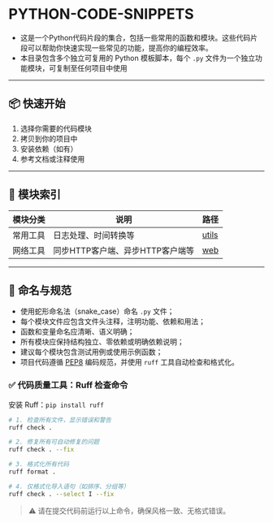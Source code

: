 # PYTHON-CODE-SNIPPETS

-   这是一个Python代码片段的集合，包括一些常用的函数和模块。这些代码片段可以帮助你快速实现一些常见的功能，提高你的编程效率。
-   本目录包含多个独立可复用的 Python 模板脚本，每个 `.py` 文件为一个独立功能模块，可复制至任何项目中使用

---

## 📦 快速开始

1. 选择你需要的代码模块
2. 拷贝到你的项目中
3. 安装依赖（如有）
4. 参考文档或注释使用

---

## 📁 模块索引

| 模块分类     | 说明                                   | 路径                                |
|------------|--------------------------------------|-----------------------------------|
| 常用工具     | 日志处理、时间转换等                         | [utils](./templates/utils/README.md) |
| 网络工具     | 同步HTTP客户端、异步HTTP客户端等                         | [web](./templates/web/README.md) |

---

## 📌 命名与规范

-   使用蛇形命名法（snake_case）命名 `.py` 文件；
-   每个模块文件应包含文件头注释，注明功能、依赖和用法；
-   函数和变量命名应清晰、语义明确；
-   所有模块应保持结构独立、零依赖或明确依赖说明；
-   建议每个模块包含测试用例或使用示例函数；
-   项目代码遵循 [PEP8](https://peps.python.org/pep-0008/) 编码规范，并使用 `ruff` 工具自动检查和格式化。

### ✅ 代码质量工具：Ruff 检查命令

安装 Ruff：`pip install ruff`

```bash
# 1. 检查所有文件，显示错误和警告
ruff check .

# 2. 修复所有可自动修复的问题
ruff check . --fix

# 3. 格式化所有代码
ruff format .

# 4. 仅格式化导入语句（如排序、分组等）
ruff check . --select I --fix
````

> ⚠️ 请在提交代码前运行以上命令，确保风格一致、无格式错误。
